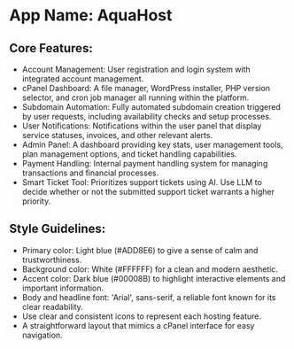 # **App Name**: AquaHost

## Core Features:

- Account Management: User registration and login system with integrated account management.
- cPanel Dashboard: A file manager, WordPress installer, PHP version selector, and cron job manager all running within the platform.
- Subdomain Automation: Fully automated subdomain creation triggered by user requests, including availability checks and setup processes.
- User Notifications: Notifications within the user panel that display service statuses, invoices, and other relevant alerts.
- Admin Panel: A dashboard providing key stats, user management tools, plan management options, and ticket handling capabilities.
- Payment Handling: Internal payment handling system for managing transactions and financial processes.
- Smart Ticket Tool: Prioritizes support tickets using AI. Use LLM to decide whether or not the submitted support ticket warrants a higher priority.

## Style Guidelines:

- Primary color: Light blue (#ADD8E6) to give a sense of calm and trustworthiness.
- Background color: White (#FFFFFF) for a clean and modern aesthetic.
- Accent color: Dark blue (#00008B) to highlight interactive elements and important information.
- Body and headline font: 'Arial', sans-serif, a reliable font known for its clear readability.
- Use clear and consistent icons to represent each hosting feature.
- A straightforward layout that mimics a cPanel interface for easy navigation.